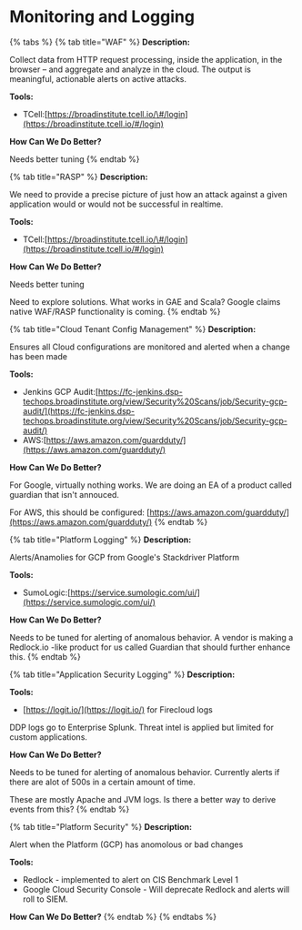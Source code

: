 # Monitoring and Logging

{% tabs %}
{% tab title="WAF" %}
**Description:**

Collect data from HTTP request processing, inside the application, in the browser – and aggregate and analyze in the cloud. The output is meaningful, actionable alerts on active attacks.

**Tools:**

* TCell:[https://broadinstitute.tcell.io/\#/login](https://broadinstitute.tcell.io/#/login)

**How Can We Do Better?**

Needs better tuning
{% endtab %}

{% tab title="RASP" %}
**Description:**

We need to provide a precise picture of just how an attack against a given application would or would not be successful in realtime.

**Tools:**

* TCell:[https://broadinstitute.tcell.io/\#/login](https://broadinstitute.tcell.io/#/login)

**How Can We Do Better?**

Needs better tuning

Need to explore solutions. What works in GAE and Scala? Google claims native WAF/RASP functionality is coming.
{% endtab %}

{% tab title="Cloud Tenant Config Management" %}
**Description:**

Ensures all Cloud configurations are monitored and alerted when a change has been made

**Tools:**

* Jenkins GCP Audit:[https://fc-jenkins.dsp-techops.broadinstitute.org/view/Security%20Scans/job/Security-gcp-audit/](https://fc-jenkins.dsp-techops.broadinstitute.org/view/Security%20Scans/job/Security-gcp-audit/)
* AWS:[https://aws.amazon.com/guardduty/](https://aws.amazon.com/guardduty/)

**How Can We Do Better?**

For Google, virtually nothing works. We are doing an EA of a product called guardian that isn't annouced.

For AWS, this should be configured: [https://aws.amazon.com/guardduty/](https://aws.amazon.com/guardduty/)
{% endtab %}

{% tab title="Platform Logging" %}
**Description:**

Alerts/Anamolies for GCP from Google's Stackdriver Platform

**Tools:**

* SumoLogic:[https://service.sumologic.com/ui/](https://service.sumologic.com/ui/)

**How Can We Do Better?**

Needs to be tuned for alerting of anomalous behavior. A vendor is making a Redlock.io -like product for us called Guardian that should further enhance this.
{% endtab %}

{% tab title="Application Security Logging" %}
**Description:**

**Tools:**

* [https://logit.io/](https://logit.io/) for Firecloud logs

DDP logs go to Enterprise Splunk. Threat intel is applied but limited for custom applications.

**How Can We Do Better?**

Needs to be tuned for alerting of anomalous behavior. Currently alerts if there are alot of 500s in a certain amount of time.

These are mostly Apache and JVM logs. Is there a better way to derive events from this?
{% endtab %}

{% tab title="Platform Security" %}
**Description:**

Alert when the Platform \(GCP\) has anomolous or bad changes

**Tools:**

* Redlock - implemented to alert on CIS Benchmark Level 1
* Google Cloud Security Console - Will deprecate Redlock and alerts will roll to SIEM.

**How Can We Do Better?**
{% endtab %}
{% endtabs %}

